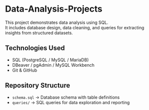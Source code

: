 # Data-Analysis-Projects
This project demonstrates data analysis using SQL.  
It includes database design, data cleaning, and queries for extracting insights from structured datasets.
## Technologies Used
- SQL (PostgreSQL / MySQL / MariaDB)
- DBeaver / pgAdmin / MySQL Workbench
- Git & GitHub
## Repository Structure
- `schema.sql` → Database schema with table definitions
- `queries/` → SQL queries for data exploration and reporting
